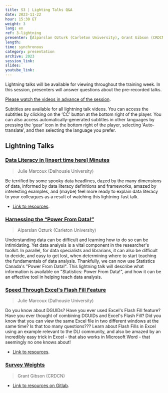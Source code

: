 ```yaml
---
title: S3 | Lighting Talks Q&A
date: 2023-11-22
hour: 15:30 ET
weight: 3
lang: en
ref: 3-lightning
presenter: [Alparslan Ozturk (Carleton University), Grant Gibson (CRDCN), Julie Marcoux (Dalhousie University)]
length:
time: synchronous
category: presentation
archive: 2023
session_link:
slides:
youtube_link:
---
```

Lightning talks will be available for viewing throughout the training week. In this session, presenters will answer questions about the pre-recorded talks.<!--more-->

[Please watch the videos in advance of the session](https://www.youtube.com/playlist?list=PLa6d-V-ljSCx-OmC5Op6c_Rz-6O_oANbN).

Subtitles are available for all lightning talk videos. You can access the subtitles by clicking on the ‘CC’ button at the bottom right of the player. You can also access automatically-generated subtitles in other languages by pressing the ‘gear’ icon in the bottom right of the player, selecting ‘Auto-translate’, and then selecting the language you prefer.

## Lightning Talks

### [Data Literacy in \[insert time here\] Minutes](https://youtu.be/_o9hDjTD0JM)

> Julie Marcoux (Dalhousie University)

Be terrified by some spooky data headlines, dazed by the many dimensions of data, informed by data literacy definitions and frameworks, amazed by interesting examples, and (maybe) feel more ready to explain data literacy to your colleagues as a result of watching this lightning-fast talk.
- [Link to resources](https://docs.google.com/spreadsheets/d/1Dvaso2wrBU8MCoMRyp8Rrk1W7WemLuXg/edit?usp=share_link&ouid=109853946981534204449&rtpof=true&sd=true).

### [Harnessing the “Power From Data!”](https://youtu.be/FpSgMiYRh2U)

> Alparslan Ozturk (Carleton University)

Understanding data can be difficult and learning how to do so can be intimidating. Yet data analysis is a vital component in the researcher's toolkit. In parallel, for data specialists and librarians, it can also be difficult to decide, and easy to get lost, when determining where to start  teaching the fundamentals of data analysis. Thankfully, we can now use Statistics Canada's "Power From Data!". This lightning talk will describe what information is available on "Statistics: Power From Data!", and how it can be an effective tool in helping teach data analysis.

### [Speed Through Excel's Flash Fill Feature](https://youtu.be/rf7VuWVMVeU)

> Julie Marcoux (Dalhousie University)

Do you know about DGUIDs? Have you ever used Excel's Flash Fill feature? Have you ever thought of combining DGUIDs and Excel's Flash Fill? Did you know that you can view the same Excel file in two different windows at the same time? Is that too many questions??? Learn about Flash Fills in Excel using an example relevant to the DLI community, and also be amazed by an incredibly easy trick in Excel - that also works in Microsoft Word - that seemingly no one knows about!
- [Link to resources](https://docs.google.com/presentation/d/1Z87rSNCPAG0mD_DqORAbx49Qw9_j4u_N/edit?usp=share_link&ouid=109853946981534204449&rtpof=true&sd=true).

### [Survey Weights](https://youtu.be/1kh9cHrL0DE)

> Grant Gibson (CRDCN)

- [Link to resources on Gitlab](https://gitlab.com/c3754/dli_2023.git).
